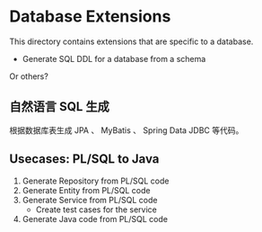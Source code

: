 # Database Extensions

This directory contains extensions that are specific to a database.

- Generate SQL DDL for a database from a schema

Or others?

## 自然语言 SQL 生成

根据数据库表生成 JPA 、 MyBatis 、 Spring Data JDBC 等代码。

## Usecases: PL/SQL to Java

1. Generate Repository from PL/SQL code
2. Generate Entity from PL/SQL code
3. Generate Service from PL/SQL code
    - Create test cases for the service
4. Generate Java code from PL/SQL code
